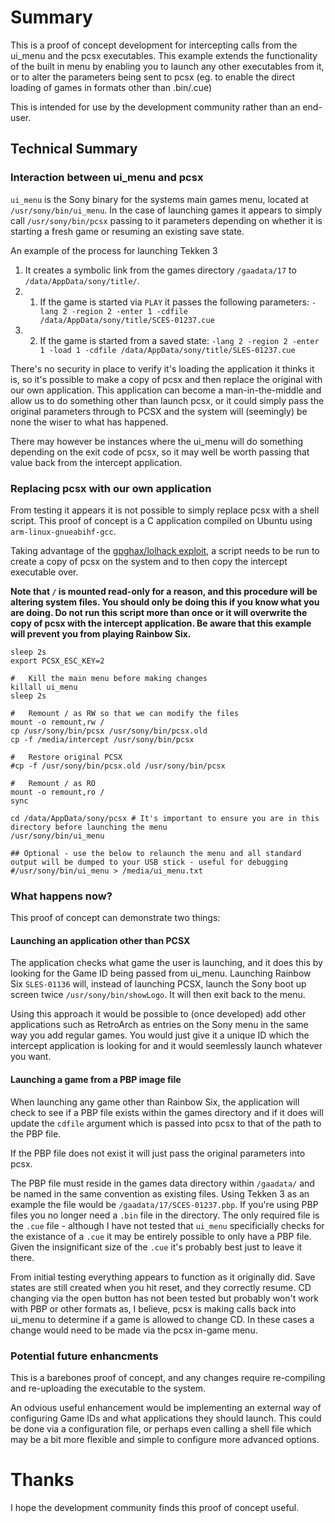 # Summary
This is a proof of concept development for intercepting calls from the ui_menu and the pcsx executables. This example extends the functionality of the built in menu by enabling you to launch any other executables from it, or to alter the parameters being sent to pcsx (eg. to enable the direct loading of games in formats other than .bin/.cue)

This is intended for use by the development community rather than an end-user.

## Technical Summary

### Interaction between ui_menu and pcsx

`ui_menu` is the Sony binary for the systems main games menu, located at `/usr/sony/bin/ui_menu`. In the case of launching games it appears to simply call `/usr/sony/bin/pcsx` passing to it parameters depending on whether it is starting a fresh game or resuming an existing save state.

An example of the process for launching Tekken 3
1. It creates a symbolic link from the games directory `/gaadata/17` to `/data/AppData/sony/title/`.
2. 1. If the game is started via `PLAY` it passes the following parameters:
`-lang 2 -region 2 -enter 1 -cdfile /data/AppData/sony/title/SCES-01237.cue`
2. 2. If the game is started from a saved state:
`-lang 2 -region 2 -enter 1 -load 1 -cdfile /data/AppData/sony/title/SLES-01237.cue`

There's no security in place to verify it's loading the application it thinks it is, so it's possible to make a copy of pcsx and then replace the original with our own application. This application can become a man-in-the-middle and allow us to do something other than launch pcsx, or it could simply pass the original parameters through to PCSX and the system will (seemingly) be none the wiser to what has happened.

There may however be instances where the ui_menu will do something depending on the exit code of pcsx, so it may well be worth passing that value back from the intercept application.

### Replacing pcsx with our own application

From testing it appears it is not possible to simply replace pcsx with a shell script. This proof of concept is a C application compiled on Ubuntu using `arm-linux-gnueabihf-gcc`.

Taking advantage of the [gpghax/lolhack exploit](https://github.com/justMaku/gpghax), a script needs to be run to create a copy of pcsx on the system and to then copy the intercept executable over. 

**Note that `/` is mounted read-only for a reason, and this procedure will be altering system files. You should only be doing this if you know what you are doing. Do not run this script more than once or it will overwrite the copy of pcsx with the intercept application. Be aware that this example will prevent you from playing Rainbow Six.**

```shell
sleep 2s
export PCSX_ESC_KEY=2

#   Kill the main menu before making changes
killall ui_menu
sleep 2s

#   Remount / as RW so that we can modify the files
mount -o remount,rw /
cp /usr/sony/bin/pcsx /usr/sony/bin/pcsx.old
cp -f /media/intercept /usr/sony/bin/pcsx

#   Restore original PCSX
#cp -f /usr/sony/bin/pcsx.old /usr/sony/bin/pcsx

#   Remount / as RO
mount -o remount,ro /
sync

cd /data/AppData/sony/pcsx # It's important to ensure you are in this directory before launching the menu
/usr/sony/bin/ui_menu

## Optional - use the below to relaunch the menu and all standard output will be dumped to your USB stick - useful for debugging
#/usr/sony/bin/ui_menu > /media/ui_menu.txt
```
### What happens now?

This proof of concept can demonstrate two things:
#### Launching an application other than PCSX
The application checks what game the user is launching, and it does this by looking for the Game ID being passed from ui_menu. Launching Rainbow Six `SLES-01136` will, instead of launching PCSX, launch the Sony boot up screen twice `/usr/sony/bin/showLogo`. It will then exit back to the menu.

Using this approach it would be possible to (once developed) add other applications such as RetroArch as entries on the Sony menu in the same way you add regular games. You would just give it a unique ID which the intercept application is looking for and it would seemlessly launch whatever you want.

#### Launching a game from a PBP image file
When launching any game other than Rainbow Six, the application will check to see if a PBP file exists within the games directory and if it does will update the `cdfile` argument which is passed into pcsx to that of the path to the PBP file. 

If the PBP file does not exist it will just pass the original parameters into pcsx.

The PBP file must reside in the games data directory within `/gaadata/` and be named in the same convention as existing files. Using Tekken 3 as an example the file would be `/gaadata/17/SCES-01237.pbp`. If you're using PBP files you no longer need a `.bin` file in the directory. The only required file is the `.cue` file - although I have not tested that `ui_menu` specificially checks for the existance of a `.cue` it may be entirely possible to only have a PBP file. Given the insignificant size of the `.cue` it's probably best just to leave it there.

From initial testing everything appears to function as it originally did. Save states are still created when you hit reset, and they correctly resume. CD changing via the open button has not been tested but probably won't work with PBP or other formats as, I believe, pcsx is making calls back into ui_menu to determine if a game is allowed to change CD. In these cases a change would need to be made via the pcsx in-game menu.

### Potential future enhancments 
This is a barebones proof of concept, and any changes require re-compiling and re-uploading the executable to the system.

An odvious useful enhancement would be implementing an external way of configuring Game IDs and what applications they should launch. This could be done via a configuration file, or perhaps even calling a shell file which may be a bit more flexible and simple to configure more advanced options.

# Thanks
I hope the development community finds this proof of concept useful.





